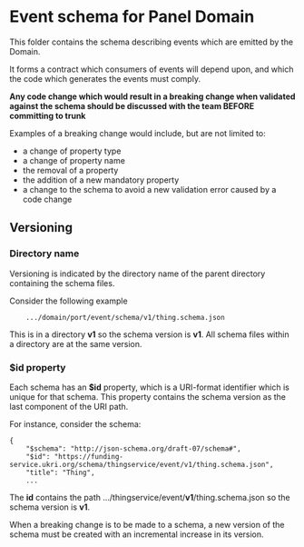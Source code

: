 # Event schema for Panel Domain

This folder contains the schema describing events which are emitted by the Domain.

It forms a contract which consumers of events will depend upon, and which the code which generates the events must comply.

**Any code change which would result in a breaking change when validated against the schema should be discussed with the team BEFORE committing to trunk**

Examples of a breaking change would include, but are not limited to:

-   a change of property type
-   a change of property name
-   the removal of a property
-   the addition of a new mandatory property
-   a change to the schema to avoid a new validation error caused by a code change

## Versioning

### Directory name

Versioning is indicated by the directory name of the parent directory containing the schema files.

Consider the following example

```
    .../domain/port/event/schema/v1/thing.schema.json

```

This is in a directory **v1** so the schema version is **v1**. All schema files within a directory are at the same version.

### $id property

Each schema has an **$id** property, which is a URI-format identifier which is unique for that schema. This property contains the schema version as the last component of the URI path.

For instance, consider the schema:

```
{
    "$schema": "http://json-schema.org/draft-07/schema#",
    "$id": "https://funding-service.ukri.org/schema/thingservice/event/v1/thing.schema.json",
    "title": "Thing",
    ...
```

The **id** contains the path .../thingservice/event/**v1**/thing.schema.json so the schema version is **v1**.

When a breaking change is to be made to a schema, a new version of the schema must be created with an incremental increase in its version.
